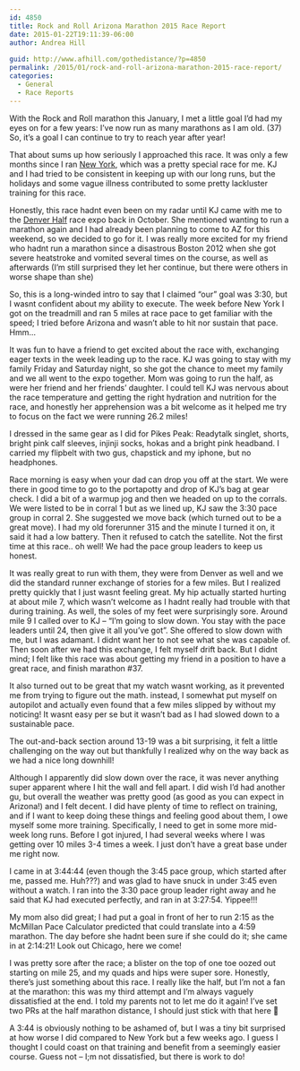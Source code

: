 ```yaml
---
id: 4850
title: Rock and Roll Arizona Marathon 2015 Race Report
date: 2015-01-22T19:11:39-06:00
author: Andrea Hill
  
guid: http://www.afhill.com/gothedistance/?p=4850
permalink: /2015/01/rock-and-roll-arizona-marathon-2015-race-report/
categories:
  - General
  - Race Reports
---
```

With the Rock and Roll marathon this January, I met a little goal I&#8217;d had my eyes on for a few years: I&#8217;ve now run as many marathons as I am old. (37) So, it&#8217;s a goal I can continue to try to reach year after year! 

That about sums up how seriously I approached this race. It was only a few months since I ran [New York](http://www.afhill.com/gothedistance/2014/11/new-york-city-marathon-2014-race-report/ "New York City Marathon 2014 Race Report"), which was a pretty special race for me. KJ and I had tried to be consistent in keeping up with our long runs, but the holidays and some vague illness contributed to some pretty lackluster training for this race. 

Honestly, this race hadnt even been on my radar until KJ came with me to the [Denver Half](http://www.afhill.com/gothedistance/2014/10/rock-and-roll-denver-half-2014-race-report/ "Rock and Roll Denver Half 2014 Race Report") race expo back in October. She mentioned wanting to run a marathon again and I had already been planning to come to AZ for this weekend, so we decided to go for it. I was really more excited for my friend who hadnt run a marathon since a disastrous Boston 2012 when she got severe heatstroke and vomited several times on the course, as well as afterwards (I&#8217;m still surprised they let her continue, but there were others in worse shape than she)

So, this is a long-winded intro to say that I claimed &#8220;our&#8221; goal was 3:30, but I wasnt confident about my ability to execute. The week before New York I got on the treadmill and ran 5 miles at race pace to get familiar with the speed; I tried before Arizona and wasn&#8217;t able to hit nor sustain that pace. Hmm&#8230;

It was fun to have a friend to get excited about the race with, exchanging eager texts in the week leading up to the race. KJ was going to stay with my family Friday and Saturday night, so she got the chance to meet my family and we all went to the expo together. Mom was going to run the half, as were her friend and her friends&#8217; daughter. I could tell KJ was nervous about the race temperature and getting the right hydration and nutrition for the race, and honestly her apprehension was a bit welcome as it helped me try to focus on the fact we were running 26.2 miles!

I dressed in the same gear as I did for Pikes Peak: Readytalk singlet, shorts, bright pink calf sleeves, injinji socks, hokas and a bright pink headband. I carried my flipbelt with two gus, chapstick and my iphone, but no headphones. 

Race morning is easy when your dad can drop you off at the start. We were there in good time to go to the portapotty and drop of KJ&#8217;s bag at gear check. I did a bit of a warmup jog and then we headed on up to the corrals. We were listed to be in corral 1 but as we lined up, KJ saw the 3:30 pace group in corral 2. She suggested we move back (which turned out to be a great move). I had my old forerunner 315 and the minute I turned it on, it said it had a low battery. Then it refused to catch the satellite. Not the first time at this race.. oh well! We had the pace group leaders to keep us honest. 

It was really great to run with them, they were from Denver as well and we did the standard runner exchange of stories for a few miles. But I realized pretty quickly that I just wasnt feeling great. My hip actually started hurting at about mile 7, which wasn&#8217;t welcome as I hadnt really had trouble with that during training. As well, the soles of my feet were surprisingly sore. Around mile 9 I called over to KJ &#8211; &#8220;I&#8217;m going to slow down. You stay with the pace leaders until 24, then give it all you&#8217;ve got&#8221;. She offered to slow down with me, but I was adamant. I didnt want her to not see what she was capable of. Then soon after we had this exchange, I felt myself drift back. But I didnt mind; I felt like this race was about getting my friend in a position to have a great race, and finish marathon #37. 

It also turned out to be great that my watch wasnt working, as it prevented me from trying to figure out the math. instead, I somewhat put myself on autopilot and actually even found that a few miles slipped by without my noticing! It wasnt easy per se but it wasn&#8217;t bad as I had slowed down to a sustainable pace. 

The out-and-back section around 13-19 was a bit surprising, it felt a little challenging on the way out but thankfully I realized why on the way back as we had a nice long downhill! 

Although I apparently did slow down over the race, it was never anything super apparent where I hit the wall and fell apart. I did wish I&#8217;d had another gu, but overall the weather was pretty good (as good as you can expect in Arizona!) and I felt decent. I did have plenty of time to reflect on training, and if I want to keep doing these things and feeling good about them, I owe myself some more training. Specifically, I need to get in some more mid-week long runs. Before I got injured, I had several weeks where I was getting over 10 miles 3-4 times a week. I just don&#8217;t have a great base under me right now. 

I came in at 3:44:44 (even though the 3:45 pace group, which started after me, passed me. Huh???) and was glad to have snuck in under 3:45 even without a watch. I ran into the 3:30 pace group leader right away and he said that KJ had executed perfectly, and ran in at 3:27:54. Yippee!!!

My mom also did great; I had put a goal in front of her to run 2:15 as the McMillan Pace Calculator predicted that could translate into a 4:59 marathon. The day before she hadnt been sure if she could do it; she came in at 2:14:21! Look out Chicago, here we come!

I was pretty sore after the race; a blister on the top of one toe oozed out starting on mile 25, and my quads and hips were super sore. Honestly, there&#8217;s just something about this race. I really like the half, but I&#8217;m not a fan at the marathon: this was my third attempt and I&#8217;m always vaguely dissatisfied at the end. I told my parents not to let me do it again! I&#8217;ve set two PRs at the half marathon distance, I should just stick with that here 🙂

A 3:44 is obviously nothing to be ashamed of, but I was a tiny bit surprised at how worse I did compared to New York but a few weeks ago. I guess I thought I could coast on that training and benefit from a seemingly easier course. Guess not &#8211; I;m not dissatisfied, but there is work to do!
